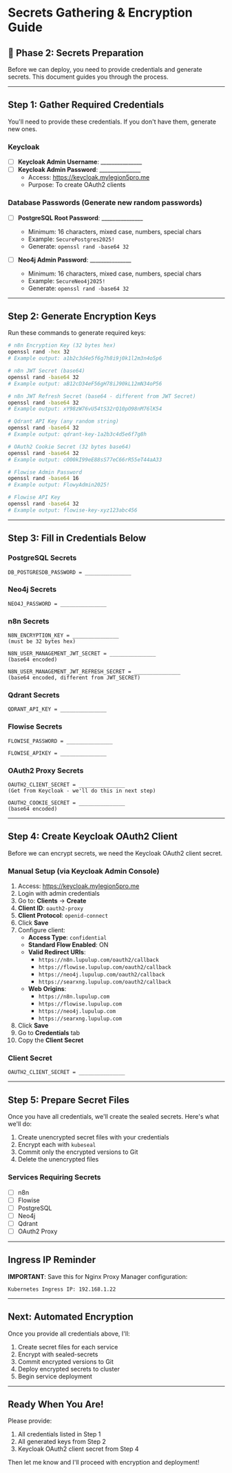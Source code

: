 # Secrets Gathering & Encryption Guide

## 🔐 **Phase 2: Secrets Preparation**

Before we can deploy, you need to provide credentials and generate secrets. This document guides you through the process.

---

## **Step 1: Gather Required Credentials**

You'll need to provide these credentials. If you don't have them, generate new ones.

### **Keycloak**
- [ ] **Keycloak Admin Username**: _______________
- [ ] **Keycloak Admin Password**: _______________
  - Access: https://keycloak.mylegion5pro.me
  - Purpose: To create OAuth2 clients

### **Database Passwords** (Generate new random passwords)

- [ ] **PostgreSQL Root Password**: _______________
  - Minimum: 16 characters, mixed case, numbers, special chars
  - Example: `SecurePostgres2025!`
  - Generate: `openssl rand -base64 32`

- [ ] **Neo4j Admin Password**: _______________
  - Minimum: 16 characters, mixed case, numbers, special chars
  - Example: `SecureNeo4j2025!`
  - Generate: `openssl rand -base64 32`

---

## **Step 2: Generate Encryption Keys**

Run these commands to generate required keys:

```bash
# n8n Encryption Key (32 bytes hex)
openssl rand -hex 32
# Example output: a1b2c3d4e5f6g7h8i9j0k1l2m3n4o5p6

# n8n JWT Secret (base64)
openssl rand -base64 32
# Example output: aB12cD34eF56gH78iJ90kL12mN34oP56

# n8n JWT Refresh Secret (base64 - different from JWT Secret)
openssl rand -base64 32
# Example output: xY98zW76vU54tS32rQ10pO98nM76lK54

# Qdrant API Key (any random string)
openssl rand -base64 32
# Example output: qdrant-key-1a2b3c4d5e6f7g8h

# OAuth2 Cookie Secret (32 bytes base64)
openssl rand -base64 32
# Example output: cO00kI99eE88sS77eC66rR55eT44aA33

# Flowise Admin Password
openssl rand -base64 16
# Example output: FlowyAdmin2025!

# Flowise API Key
openssl rand -base64 32
# Example output: flowise-key-xyz123abc456
```

---

## **Step 3: Fill in Credentials Below**

### **PostgreSQL Secrets**
```
DB_POSTGRESDB_PASSWORD = _______________
```

### **Neo4j Secrets**
```
NEO4J_PASSWORD = _______________
```

### **n8n Secrets**
```
N8N_ENCRYPTION_KEY = _______________
(must be 32 bytes hex)

N8N_USER_MANAGEMENT_JWT_SECRET = _______________
(base64 encoded)

N8N_USER_MANAGEMENT_JWT_REFRESH_SECRET = _______________
(base64 encoded, different from JWT_SECRET)
```

### **Qdrant Secrets**
```
QDRANT_API_KEY = _______________
```

### **Flowise Secrets**
```
FLOWISE_PASSWORD = _______________

FLOWISE_APIKEY = _______________
```

### **OAuth2 Proxy Secrets**
```
OAUTH2_CLIENT_SECRET = _______________
(Get from Keycloak - we'll do this in next step)

OAUTH2_COOKIE_SECRET = _______________
(base64 encoded)
```

---

## **Step 4: Create Keycloak OAuth2 Client**

Before we can encrypt secrets, we need the Keycloak OAuth2 client secret.

### **Manual Setup (via Keycloak Admin Console)**

1. Access: https://keycloak.mylegion5pro.me
2. Login with admin credentials
3. Go to: **Clients** → **Create**
4. **Client ID**: `oauth2-proxy`
5. **Client Protocol**: `openid-connect`
6. Click **Save**
7. Configure client:
   - **Access Type**: `confidential`
   - **Standard Flow Enabled**: ON
   - **Valid Redirect URIs**:
     - `https://n8n.lupulup.com/oauth2/callback`
     - `https://flowise.lupulup.com/oauth2/callback`
     - `https://neo4j.lupulup.com/oauth2/callback`
     - `https://searxng.lupulup.com/oauth2/callback`
   - **Web Origins**:
     - `https://n8n.lupulup.com`
     - `https://flowise.lupulup.com`
     - `https://neo4j.lupulup.com`
     - `https://searxng.lupulup.com`
8. Click **Save**
9. Go to **Credentials** tab
10. Copy the **Client Secret**

### **Client Secret**
```
OAUTH2_CLIENT_SECRET = _______________
```

---

## **Step 5: Prepare Secret Files**

Once you have all credentials, we'll create the sealed secrets. Here's what we'll do:

1. Create unencrypted secret files with your credentials
2. Encrypt each with `kubeseal`
3. Commit only the encrypted versions to Git
4. Delete the unencrypted files

### **Services Requiring Secrets**

- [ ] n8n
- [ ] Flowise
- [ ] PostgreSQL
- [ ] Neo4j
- [ ] Qdrant
- [ ] OAuth2 Proxy

---

## **Ingress IP Reminder**

**IMPORTANT**: Save this for Nginx Proxy Manager configuration:

```
Kubernetes Ingress IP: 192.168.1.22
```

---

## **Next: Automated Encryption**

Once you provide all credentials above, I'll:

1. Create secret files for each service
2. Encrypt with sealed-secrets
3. Commit encrypted versions to Git
4. Deploy encrypted secrets to cluster
5. Begin service deployment

---

## **Ready When You Are!**

Please provide:
1. All credentials listed in Step 1
2. All generated keys from Step 2
3. Keycloak OAuth2 client secret from Step 4

Then let me know and I'll proceed with encryption and deployment!
